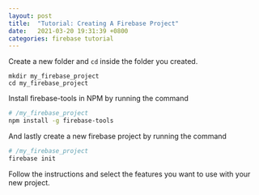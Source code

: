 ```yaml
---
layout: post
title:  "Tutorial: Creating A Firebase Project"
date:   2021-03-20 19:31:39 +0800
categories: firebase tutorial
---
```


Create a new folder and `cd` inside the folder you created.

```
mkdir my_firebase_project
cd my_firebase_project
```

Install firebase-tools in NPM by running the command

```sh
# /my_firebase_project
npm install -g firebase-tools
```

And lastly create a new firebase project by running the command

```sh
# /my_firebase_project
firebase init
```

Follow the instructions and select the features you want to use with your new project.